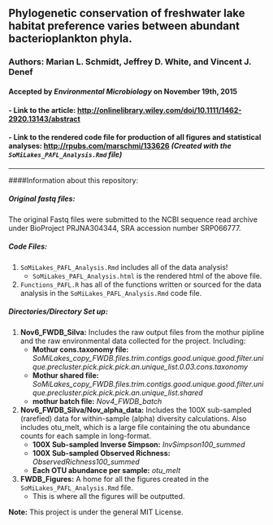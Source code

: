 ## Phylogenetic conservation of freshwater lake habitat preference varies between abundant bacterioplankton phyla.

###  **Authors:** Marian L. Schmidt, Jeffrey D. White, and Vincent J. Denef  



#### Accepted by _Environmental Microbiology_ on November 19th, 2015  

#### - Link to the article: <a href="http://onlinelibrary.wiley.com/doi/10.1111/1462-2920.13143/abstract" target="_blank">http://onlinelibrary.wiley.com/doi/10.1111/1462-2920.13143/abstract</a>  

#### - Link to the rendered code file for production of all figures and statistical analyses: <a href="http://rpubs.com/marschmi/133626" target="_blank">http://rpubs.com/marschmi/133626</a> _(Created with the `SoMiLakes_PAFL_Analysis.Rmd` file)_

**********


####Information about this repository:  

##### **Original fastq files:**
The original Fastq files were submitted to the NCBI sequence read archive under BioProject PRJNA304344, SRA accession number SRP066777.


##### **Code Files:**
1. `SoMiLakes_PAFL_Analysis.Rmd` includes all of the data analysis!  
      - `SoMiLakes_PAFL_Analysis.html` is the rendered html of the above file.
2. `Functions_PAFL.R` has all of the functions written or sourced for the data analysis in the `SoMiLakes_PAFL_Analysis.Rmd` code file.  


##### **Directories/Directory Set up:**
1. **Nov6_FWDB_Silva:**  Includes the raw output files from the mothur pipline and the raw environmental data collected for the project.  Including: 
    -  **Mothur cons.taxonomy file:**  *SoMiLakes_copy_FWDB.files.trim.contigs.good.unique.good.filter.unique.precluster.pick.pick.pick.an.unique_list.0.03.cons.taxonomy*  
    -  **Mothur shared file:**  *SoMiLakes_copy_FWDB.files.trim.contigs.good.unique.good.filter.unique.precluster.pick.pick.pick.an.unique_list.shared*  
    -  **mothur batch file:**  *Nov4_FWDB_batch*  
2. **Nov6_FWDB_Silva/Nov_alpha_data:**  Includes the 100X sub-sampled (rarefied) data for within-sample (alpha) diversity calculations.  Also includes otu_melt, which is a large file containing the otu abundance counts for each sample in long-format.  
    -  **100X Sub-sampled Inverse Simpson:** *InvSimpson100_summed*  
    -  **100X Sub-sampled Observed Richness:** *ObservedRichness100_summed*  
    -  **Each OTU abundance per sample:** *otu_melt*
3. **FWDB_Figures:**  A home for all the figures created in the `SoMiLakes_PAFL_Analysis.Rmd` file.  
    - This is where all the figures will be outputted.



**Note:**  This project is under the general MIT License.
